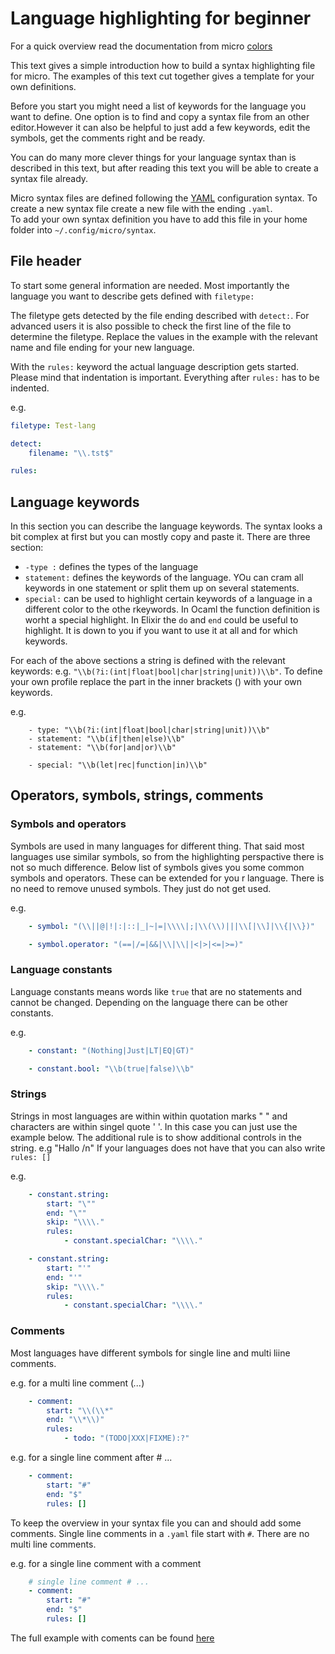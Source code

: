 # Language highlighting for beginner

For a quick overview read the documentation from micro  [colors](https://github.com/zyedidia/micro/blob/master/runtime/help/colors.md)

This text gives a simple introduction how to build a syntax highlighting file for micro.
The examples of this text cut together gives a template for your own definitions.

Before you start you might need a list of keywords for the language you want to define. One option is to find and copy a syntax file from an other editor.However it can also be helpful to just add a few keywords, edit the symbols, get the comments right and be ready.

You can  do many more clever things for your language syntax than is described in this text, but after reading this text you will be able to create a syntax file already.

Micro syntax files are defined following the [YAML](https://en.wikipedia.org/wiki/YAML) configuration syntax. To create a new syntax file create a new file with the ending `.yaml`.  
To add your own syntax definition you have to add this file in your home folder into  `~/.config/micro/syntax`.

## File header
To start some general information are needed. Most importantly the language you want to describe gets defined with `filetype:`

The filetype gets detected by the file ending described with `detect:`. For advanced users it is also possible to check the first line of the file to determine the filetype. Replace the  values in the example with the relevant name and file ending for your new language.

With the `rules:` keyword the actual language description gets started. Please mind that indentation is important. Everything after `rules:` has to be indented.

e.g.
``` Yaml
filetype: Test-lang

detect:
    filename: "\\.tst$"

rules:
```

## Language keywords
In this section you can describe the language keywords. The syntax looks a bit complex at first but you can mostly copy and paste it. There are three section:
- `-type :` defines the types of the language
- `statement:` defines the keywords of the language. YOu can cram all keywords in one statement or split them up on several statements.
- `special:` can be used to highlight certain keywords of a language in a different color to the othe rkeywords. In Ocaml the function definition is worht a special highlight. In Elixir the `do` and `end` could be useful to highlight. It is down to you if you want to use it at all and for which keywords.

For each of the above sections a string is defined with the relevant keywords: 
e.g. `"\\b(?i:(int|float|bool|char|string|unit))\\b"`. To define your own profile replace the part in the inner brackets () with your own keywords.

e.g.
```
    - type: "\\b(?i:(int|float|bool|char|string|unit))\\b"
    - statement: "\\b(if|then|else)\\b"
    - statement: "\\b(for|and|or)\\b"

    - special: "\\b(let|rec|function|in)\\b"
```
## Operators, symbols, strings, comments


### Symbols and operators
Symbols are used in many languages for different thing. That said most languages use similar symbols, so from the highlighting perspactive there is not so much difference. Below list of symbols gives you some common symbols and operators. These can be extended for you r language. There is no need to remove unused symbols. They just do not get used.

e.g.
``` Yaml
    - symbol: "(\\||@|!|:|::|_|~|=|\\\\|;|\\(\\)|||\\[|\\]|\\{|\\})"

    - symbol.operator: "(==|/=|&&|\\|\\||<|>|<=|>=)"
```

### Language constants
Language constants means words like `true` that are no statements and cannot be changed. Depending on the language there can be other constants.

e.g.
``` Yaml
    - constant: "(Nothing|Just|LT|EQ|GT)"

    - constant.bool: "\\b(true|false)\\b"
```

### Strings

Strings in most languages are within within quotation marks " " and characters are within singel quote ' '. In this case you can just use the example below. The additional rule is to show additional controls in the string. e.g "Hallo /n" If your languages does not have that you can also write `rules: []`

e.g.
``` Yaml
    - constant.string:
        start: "\""
        end: "\""
        skip: "\\\\."
        rules:
            - constant.specialChar: "\\\\."

    - constant.string:
        start: "'"
        end: "'"
        skip: "\\\\."
        rules:
            - constant.specialChar: "\\\\."
```

### Comments
Most languages have different symbols for single line and multi liine comments.

e.g. for a multi line comment (*...*)
``` Yaml
    - comment:
        start: "\\(\\*"
        end: "\\*\\)"
        rules:
            - todo: "(TODO|XXX|FIXME):?"
```

e.g. for a single line comment after # ...
``` Yaml
    - comment:
        start: "#"
        end: "$"
        rules: []
```

To keep the overview in your syntax file you can and should add some comments. Single line comments in a `.yaml` file start with `#`. There are no multi line comments.

e.g. for a single line comment with a comment
``` Yaml
    # single line comment # ...
    - comment:
        start: "#"
        end: "$"
        rules: []
```


The full example with coments can be found [here](https://github.com/MarcusE1W/hello-world/blob/master/test-syntax.yaml)
